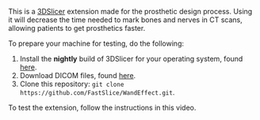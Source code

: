 This is a [3DSlicer](https://www.slicer.org/) extension made for the prosthetic design process. Using it will decrease the time needed to mark bones and nerves in CT scans, allowing patients to get prosthetics faster.

To prepare your machine for testing, do the following:

1. Install the **nightly** build of 3DSlicer for your operating system, found [here](http://download.slicer.org/).
2. Download DICOM files, found [here](https://drive.google.com/a/umich.edu/file/d/0BxZryoBEmXPeS2UyUlZYSnlrQUU/view?usp=sharing).
3. Clone this repository: `git clone https://github.com/FastSlice/WandEffect.git`.

To test the extension, follow the instructions in this video.
